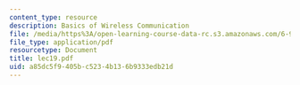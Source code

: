 ```yaml
---
content_type: resource
description: Basics of Wireless Communication
file: /media/https%3A/open-learning-course-data-rc.s3.amazonaws.com/6-976-high-speed-communication-circuits-and-systems-spring-2003/a85dc5f9405bc5234b136b9333edb21d_lec19.pdf
file_type: application/pdf
resourcetype: Document
title: lec19.pdf
uid: a85dc5f9-405b-c523-4b13-6b9333edb21d
---
```

